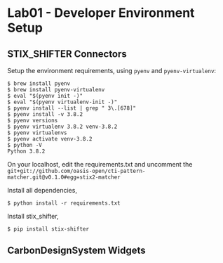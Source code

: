 # Lab01 - Developer Environment Setup

## STIX_SHIFTER Connectors

Setup the environment requirements, using `pyenv` and `pyenv-virtualenv`:

```
$ brew install pyenv
$ brew install pyenv-virtualenv
$ eval "$(pyenv init -)"
$ eval "$(pyenv virtualenv-init -)"
$ pyenv install --list | grep " 3\.[678]"
$ pyenv install -v 3.8.2
$ pyenv versions
$ pyenv virtualenv 3.8.2 venv-3.8.2
$ pyenv virtualenvs
$ pyenv activate venv-3.8.2
$ python -V
Python 3.8.2
```

On your localhost, edit the requirements.txt and uncomment the `git+git://github.com/oasis-open/cti-pattern-matcher.git@v0.1.0#egg=stix2-matcher` 

Install all dependencies,
```
$ python install -r requirements.txt
```

Install stix_shifter,
```
$ pip install stix-shifter
```

## CarbonDesignSystem Widgets

